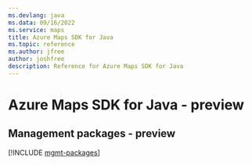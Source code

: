 ```yaml
---
ms.devlang: java
ms.data: 09/16/2022
ms.service: maps
title: Azure Maps SDK for Java
ms.topic: reference
ms.author: jfree
author: joshfree
description: Reference for Azure Maps SDK for Java
---
```

# Azure Maps SDK for Java - preview

## Management packages - preview
[!INCLUDE [mgmt-packages](maps-mgmt-index.md)]
